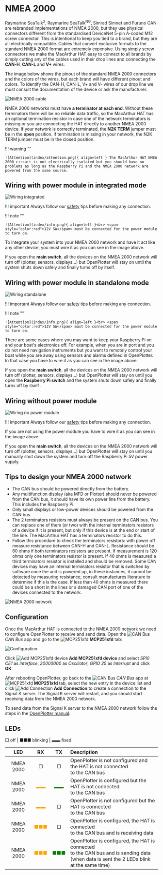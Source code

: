 # NMEA 2000

Raymarine SeaTalk<sup>2</sup>, Raymarine SeaTalk<sup>NG</sup>, Simrad Simnet and Furuno CAN are rebranded implementations of NMEA 2000, but they use physical connectors different from the standardised DeviceNet 5-pin A-coded M12 screw connector. This is intentional to keep you tied to a brand, but they are all electrically compatible. Cables that convert exclusive formats to the standard NMEA 2000 format are extremely expensive. Using simply screw connectors we make the MacArthur HAT easy to connect to all brands by simply cutting any of the cables used in their drop lines and connecting the **CAN-H**, **CAN-L** and **V+** wires.

The image below shows the pinout of the standard NMEA 2000 connectors and the colors of the wires, but each brand will have different pinout and colors. To identify the CAN-H, CAN-L, V+ and V- wires of our drop line we must consult the documentation of the device or ask the manufacturer.

![NMEA 2000 cable](nmea2000/cable.jpg)

NMEA 2000 networks must have **a terminator at each end**. Without these terminators there will be no reliable data traffic, so the MacArthur HAT has an optional termination resistor in case one of the network terminators is missing or you are connecting the HAT directly to another NMEA 2000 device. If your network is correctly terminated, the **N2K TERM** jumper must be in the **open** position. If termination is missing in your network, the N2K TERM jumper must be in the closed position.

!!! warning ""

    ![Attention](index/attention.png){ align=left } The MacArthur HAT NMEA 2000 circuit is not electrically isolated but you should have no problems as long as the Raspberry Pi and the NMEA 2000 network are powered from the same source.

## Wiring with power module in integrated mode

![Wiring integrated](nmea2000/n2k-dcdc.png)

!!! important
    Always follow our [safety](index.md#safety) tips before making any connection.

!!! note ""

    ![Attention](index/info.png){ align=left }<br> <span style="color:red">12V SW</span> must be connected for the power module to turn on.

To integrate your system into your NMEA 2000 network and have it act like any other device, you must wire it as you can see in the image above.

If you open the **main switch**, all the devices on the NMEA 2000 network will turn off (plotter, sensors, displays...) but OpenPlotter will stay on until the system shuts down safely and finally turns off by itself.

## Wiring with power module in standalone mode

![Wiring standalone](nmea2000/n2k-dcdc-ind.png)

!!! important
    Always follow our [safety](index.md#safety) tips before making any connection.

!!! note ""

    ![Attention](index/info.png){ align=left }<br> <span style="color:red">12V SW</span> must be connected for the power module to turn on.

There are some cases where you may want to keep your Raspberry Pi on and your boat's electronics off. For example, when you are in port and you do not need navigation instruments but you want to remotely control your boat while you are away using sensors and alarms defined in OpenPlotter. In that case you have to wire it as you can see in the image above.

If you open the **main switch**, all the devices on the NMEA 2000 network will turn off (plotter, sensors, displays...) but OpenPlotter will stay on until you open the **Raspberry Pi switch** and the system shuts down safely and finally turns off by itself .

## Wiring without power module

![Wiring no power module](nmea2000/n2k-no-dcdc.png)

!!! important
    Always follow our [safety](index.md#safety) tips before making any connection.
    
If you are not using the power module you have to wire it as you can see in the image above.

If you open the **main switch**, all the devices on the NMEA 2000 network will turn off (plotter, sensors, displays...) but OpenPlotter will stay on until you manually shut down the system and turn off the Raspberry Pi 5V power supply.

## Tips to design your NMEA 2000 network

* The CAN bus should be powered directly from the battery.
* Any multifunction display (aka MFD or Plotter) should never be powered from the CAN bus, it should have its own power line from the battery. This includes the Raspberry Pi.
* Only small displays or low-power devices should be powered from the CAN bus.
* The 2 terminators resistors must always be present on the CAN bus. You can replace one of them (or two) with the internal terminators resistors of a device if it is present, but only if this device is at the end or start of the line. The MacArthur HAT has a terminators resistor to do this.
* Follow this procedure to check the terminators resistors: with power off measure resistance between CAN-H and CAN-L. Resistance should be 60 ohms if both terminators resistors are present. If measurement is 120 ohms only one terminators resistor is present. If 40 ohms is measured a third terminators resistor is installed and should be removed. Some CAN devices may have an internal terminators resistor that is switched by software once the unit is powered up, in these instances, it cannot be detected by measuring resistance, consult manufactures literature to determine if this is the case. If less than 40 ohms is measured there could be a short in the lines or a damaged CAN port of one of the devices connected to the network.

![NMEA 2000 network](nmea2000/NMEA2000.jpg)

## Configuration

Once the MacArthur HAT is connected to the NMEA 2000 network we need to configure OpenPlotter to receive and send data. Open the ![CAN Bus](nmea2000/canicon.png) *CAN Bus* app and go to the ![MCP251xfd](nmea2000/chip.png) **MCP251xfd** tab:

![Configuration](nmea2000/can.png)

Click ![Add MCP251xfd device](nmea2000/chip.png) **Add MCP251xfd device** and select *SPI0 CE1* as *Interface*, *20000000* as *Oscillator*, *GPIO 25* as *Interrupt* and click **OK**.

After rebooting OpenPlotter, go back to the ![CAN Bus](nmea2000/canicon.png) *CAN Bus* app at ![MCP251xfd](nmea2000/chip.png) **MCP251xfd** tab, select the new entry in the device list and click ![Add Connection](nmea2000/sk.png)  **Add Connection** to create a connection to the Signal K server. The Signal K server will restart, and you should start receiving data from the NMEA 2000 network.

To send data from the Signal K server to the NMEA 2000 network follow the steps in the [OpenPlotter manual](https://openplotter.readthedocs.io/latest/can/output.html).

## LEDs

□ off | ■■■ blinking |  ▬▬ fixed

|LED|RX|TX|Description|
|:--:|:--:|:--:|:---|
| NMEA 2000 | □ | □ |OpenPlotter is not configured and the HAT is not connected<br>to the CAN bus|
| NMEA 2000 |<span style="color:orange">▬▬</span>|<span style="color:green">▬▬</span>|OpenPlotter is configured but the HAT is not connected<br>to the CAN bus|
| NMEA 2000 |<span style="color:orange">▬▬</span>| □ |OpenPlotter is not configured but the HAT is connected<br>to the CAN bus|
| NMEA 2000 | <span style="color:orange">■■■</span> | □ |OpenPlotter is configured, the HAT is connected<br>to the CAN bus and is receiving data|
| NMEA 2000 |<span style="color:orange">■■■</span>|<span style="color:green">■■■</span>|OpenPlotter is configured, the HAT is connected<br>to the CAN bus and is sending data<br>(when data is sent the 2 LEDs blink at the same time)|   